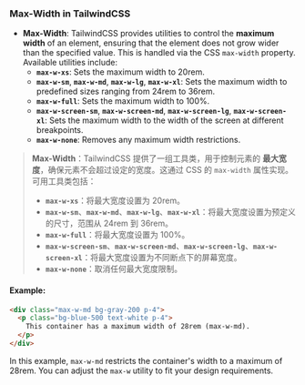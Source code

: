 ### Max-Width in TailwindCSS

- **Max-Width**: TailwindCSS provides utilities to control the **maximum width** of an element, ensuring that the element does not grow wider than the specified value. This is handled via the CSS `max-width` property. Available utilities include:
  - **`max-w-xs`**: Sets the maximum width to 20rem.
  - **`max-w-sm`**, **`max-w-md`**, **`max-w-lg`**, **`max-w-xl`**: Sets the maximum width to predefined sizes ranging from 24rem to 36rem.
  - **`max-w-full`**: Sets the maximum width to 100%.
  - **`max-w-screen-sm`**, **`max-w-screen-md`**, **`max-w-screen-lg`**, **`max-w-screen-xl`**: Sets the maximum width to the width of the screen at different breakpoints.
  - **`max-w-none`**: Removes any maximum width restrictions.

> **Max-Width**：TailwindCSS 提供了一组工具类，用于控制元素的 **最大宽度**，确保元素不会超过设定的宽度。这通过 CSS 的 `max-width` 属性实现。可用工具类包括：
> - **`max-w-xs`**：将最大宽度设置为 20rem。
> - **`max-w-sm`**、**`max-w-md`**、**`max-w-lg`**、**`max-w-xl`**：将最大宽度设置为预定义的尺寸，范围从 24rem 到 36rem。
> - **`max-w-full`**：将最大宽度设置为 100%。
> - **`max-w-screen-sm`**、**`max-w-screen-md`**、**`max-w-screen-lg`**、**`max-w-screen-xl`**：将最大宽度设置为不同断点下的屏幕宽度。
> - **`max-w-none`**：取消任何最大宽度限制。

#### Example:

<audio src="C:\Users\10691\Downloads\这里展示了一个具有最大宽度限制.mp3"></audio>

```html
<div class="max-w-md bg-gray-200 p-4">
  <p class="bg-blue-500 text-white p-4">
    This container has a maximum width of 28rem (max-w-md).
  </p>
</div>
```

In this example, `max-w-md` restricts the container's width to a maximum of 28rem. You can adjust the `max-w` utility to fit your design requirements.